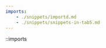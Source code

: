 ```yaml
---
imports:
    - ./snippets/importd.md
    - ./snippets/snippets-in-tab5.md
---
```


<!-- You should see a tree view. This is the Imports.tsx component -->

::imports
